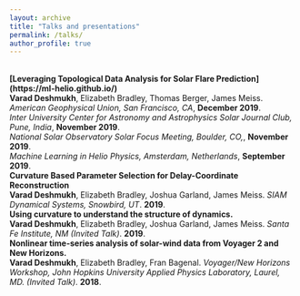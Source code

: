 ```yaml
---
layout: archive
title: "Talks and presentations"
permalink: /talks/
author_profile: true
---
```


<br>
<b>[Leveraging Topological Data Analysis for Solar Flare Prediction](https://ml-helio.github.io/)</b> <br> 
<b>Varad Deshmukh</b>, Elizabeth Bradley, Thomas Berger, James Meiss.
<br>
<i>American Geophysical Union, San Francisco, CA</i>, <b>December 2019</b>.
<br>
<i>Inter University Center for Astronomy and Astrophysics Solar Journal Club, Pune, India</i>, <b>November 2019</b>.
<br>
<i>National Solar Observatory Solar Focus Meeting, Boulder, CO,</i>, <b>November 2019</b>.
<br>
<i>Machine Learning in Helio Physics, Amsterdam, Netherlands</i>, <b>September 2019</b>.

<br>
<b>Curvature Based Parameter Selection for Delay-Coordinate Reconstruction</b> <br> 
<b>Varad Deshmukh</b>, Elizabeth Bradley, Joshua Garland, James Meiss.
<i>SIAM Dynamical Systems, Snowbird, UT</i>. <b>2019</b>.

<br>
<b>Using curvature to understand the structure of dynamics.</b> <br> 
<b>Varad Deshmukh</b>, Elizabeth Bradley, Joshua Garland, James Meiss.
<i>Santa Fe Institute, NM (Invited Talk)</i>. <b>2019</b>.

<br>
<b>Nonlinear time-series analysis of solar-wind data from Voyager 2 and New Horizons.</b> <br> 
<b>Varad Deshmukh</b>, Elizabeth Bradley, Fran Bagenal.
<i>Voyager/New Horizons Workshop, John Hopkins University Applied Physics Laboratory, Laurel, MD. (Invited Talk)</i>. <b>2018</b>.
